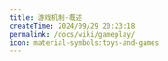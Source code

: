 ```yaml
---
title: 游戏机制·概述
createTime: 2024/09/29 20:23:18
permalink: /docs/wiki/gameplay/
icon: material-symbols:toys-and-games
---
```

<CardGrid>
<LinkCard title="仿制伤害" href="/docs/wiki/gameplay/imitation-damage" description="由仿制工具、武器对使用者造成的伤害" />
<LinkCard title="文章" href="/docs/wiki/gameplay/article" description="了解模组的文章/阅读物" />
<LinkCard title="染血的护甲" href="/docs/wiki/gameplay/article" description="红宝石盔甲独有的机制" />
</CardGrid>